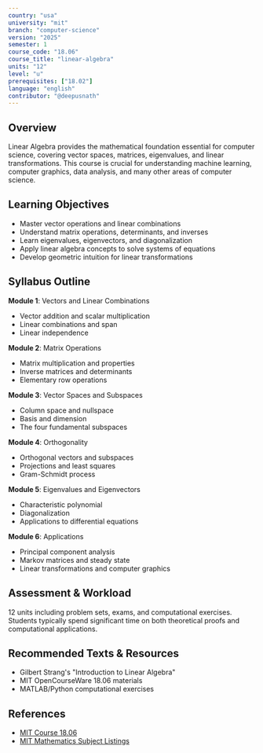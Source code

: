 ```yaml
---
country: "usa"
university: "mit"
branch: "computer-science"
version: "2025"
semester: 1
course_code: "18.06"
course_title: "linear-algebra"
units: "12"
level: "u"
prerequisites: ["18.02"]
language: "english"
contributor: "@deepusnath"
---
```


## Overview

Linear Algebra provides the mathematical foundation essential for computer science, covering vector spaces, matrices, eigenvalues, and linear transformations. This course is crucial for understanding machine learning, computer graphics, data analysis, and many other areas of computer science.

## Learning Objectives

- Master vector operations and linear combinations
- Understand matrix operations, determinants, and inverses
- Learn eigenvalues, eigenvectors, and diagonalization
- Apply linear algebra concepts to solve systems of equations
- Develop geometric intuition for linear transformations

## Syllabus Outline

**Module 1**: Vectors and Linear Combinations
- Vector addition and scalar multiplication
- Linear combinations and span
- Linear independence

**Module 2**: Matrix Operations
- Matrix multiplication and properties
- Inverse matrices and determinants
- Elementary row operations

**Module 3**: Vector Spaces and Subspaces
- Column space and nullspace
- Basis and dimension
- The four fundamental subspaces

**Module 4**: Orthogonality
- Orthogonal vectors and subspaces
- Projections and least squares
- Gram-Schmidt process

**Module 5**: Eigenvalues and Eigenvectors
- Characteristic polynomial
- Diagonalization
- Applications to differential equations

**Module 6**: Applications
- Principal component analysis
- Markov matrices and steady state
- Linear transformations and computer graphics

## Assessment & Workload

12 units including problem sets, exams, and computational exercises. Students typically spend significant time on both theoretical proofs and computational applications.

## Recommended Texts & Resources

- Gilbert Strang's "Introduction to Linear Algebra"
- MIT OpenCourseWare 18.06 materials
- MATLAB/Python computational exercises

## References

- [MIT Course 18.06](https://catalog.mit.edu/subjects/18/)
- [MIT Mathematics Subject Listings](https://catalog.mit.edu/subjects/18/)
